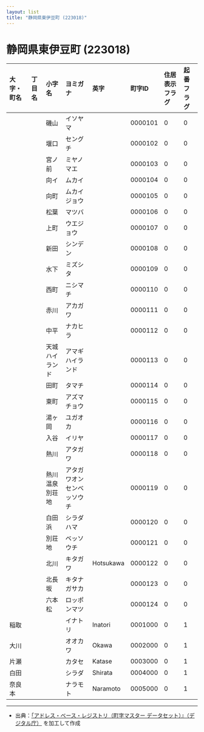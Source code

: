 ```yaml
---
layout: list
title: "静岡県東伊豆町 (223018)"
---
```


# 静岡県東伊豆町 (223018)

| 大字・町名 | 丁目名 | 小字名 | ヨミガナ | 英字 | 町字ID | 住居表示フラグ | 起番フラグ |
|:---|:---|:---|:---|:---|:---|:---|:---|
|  |  | 磯山 |   イソヤマ |  | 0000101 | 0 | 0 |
|  |  | 堰口 |   セングチ |  | 0000102 | 0 | 0 |
|  |  | 宮ノ前 |   ミヤノマエ |  | 0000103 | 0 | 0 |
|  |  | 向イ |   ムカイ |  | 0000104 | 0 | 0 |
|  |  | 向町 |   ムカイジョウ |  | 0000105 | 0 | 0 |
|  |  | 松葉 |   マツバ |  | 0000106 | 0 | 0 |
|  |  | 上町 |   ウエジョウ |  | 0000107 | 0 | 0 |
|  |  | 新田 |   シンデン |  | 0000108 | 0 | 0 |
|  |  | 水下 |   ミズシタ |  | 0000109 | 0 | 0 |
|  |  | 西町 |   ニシマチ |  | 0000110 | 0 | 0 |
|  |  | 赤川 |   アカガワ |  | 0000111 | 0 | 0 |
|  |  | 中平 |   ナカヒラ |  | 0000112 | 0 | 0 |
|  |  | 天城ハイランド |   アマギハイランド |  | 0000113 | 0 | 0 |
|  |  | 田町 |   タマチ |  | 0000114 | 0 | 0 |
|  |  | 東町 |   アズマチョウ |  | 0000115 | 0 | 0 |
|  |  | 湯ヶ岡 |   ユガオカ |  | 0000116 | 0 | 0 |
|  |  | 入谷 |   イリヤ |  | 0000117 | 0 | 0 |
|  |  | 熱川 |   アタガワ |  | 0000118 | 0 | 0 |
|  |  | 熱川温泉別荘地 |   アタガワオンセンベッソウチ |  | 0000119 | 0 | 0 |
|  |  | 白田浜 |   シラダハマ |  | 0000120 | 0 | 0 |
|  |  | 別荘地 |   ベッソウチ |  | 0000121 | 0 | 0 |
|  |  | 北川 |   キタガワ | Hotsukawa | 0000122 | 0 | 0 |
|  |  | 北長坂 |   キタナガサカ |  | 0000123 | 0 | 0 |
|  |  | 六本松 |   ロッポンマツ |  | 0000124 | 0 | 0 |
| 稲取 |  |  | イナトリ   | Inatori | 0001000 | 0 | 1 |
| 大川 |  |  | オオカワ   | Okawa | 0002000 | 0 | 1 |
| 片瀬 |  |  | カタセ   | Katase | 0003000 | 0 | 1 |
| 白田 |  |  | シラダ   | Shirata | 0004000 | 0 | 1 |
| 奈良本 |  |  | ナラモト   | Naramoto | 0005000 | 0 | 1 |

---

- 出典：[「アドレス・ベース・レジストリ（町字マスター データセット）』（デジタル庁）](https://www.digital.go.jp/policies/base_registry_address/) を加工して作成